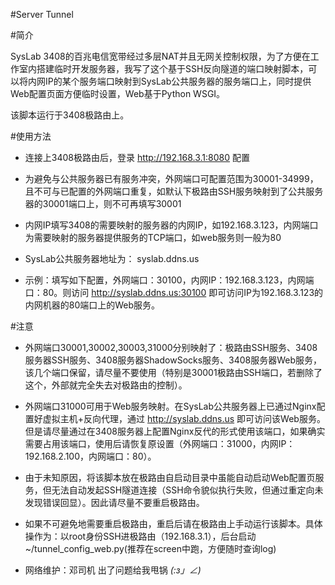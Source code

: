 #Server Tunnel

#简介

SysLab 3408的百兆电信宽带经过多层NAT并且无网关控制权限，为了方便在工作室内搭建临时开发服务器，我写了这个基于SSH反向隧道的端口映射脚本，可以将内网IP的某个服务端口映射到SysLab公共服务器的服务端口上，同时提供Web配置页面方便临时设置，Web基于Python WSGI。

该脚本运行于3408极路由上。

#使用方法

* 连接上3408极路由后，登录 http://192.168.3.1:8080 配置

* 为避免与公共服务器已有服务冲突，外网端口可配置范围为30001-34999，且不可与已配置的外网端口重复，如默认下极路由SSH服务映射到了公共服务器的30001端口上，则不可再填写30001

* 内网IP填写3408的需要映射的服务器的内网IP，如192.168.3.123，内网端口为需要映射的服务器提供服务的TCP端口，如web服务则一般为80

* SysLab公共服务器地址为： syslab.ddns.us

* 示例：填写如下配置，外网端口：30100，内网IP：192.168.3.123，内网端口：80。则访问 http://syslab.ddns.us:30100 即可访问IP为192.168.3.123的内网机器的80端口上的Web服务。

#注意

* 外网端口30001,30002,30003,31000分别映射了：极路由SSH服务、3408服务器SSH服务、3408服务器ShadowSocks服务、3408服务器Web服务，该几个端口保留，请尽量不要使用（特别是30001极路由SSH端口，若删除了这个，外部就完全失去对极路由的控制）。

* 外网端口31000可用于Web服务映射。在SysLab公共服务器上已通过Nginx配置好虚拟主机+反向代理，通过 http://syslab.ddns.us 即可访问该Web服务。但是请尽量通过在3408服务器上配置Nginx反代的形式使用该端口，如果确实需要占用该端口，使用后请恢复原设置（外网端口：31000，内网IP：192.168.2.100，内网端口：80）。

* 由于未知原因，将该脚本放在极路由自启动目录中虽能自动启动Web配置页服务，但无法自动发起SSH隧道连接（SSH命令貌似执行失败，但通过重定向未发现错误回显）。因此请尽量不要重启极路由。

* 如果不可避免地需要重启极路由，重启后请在极路由上手动运行该脚本。具体操作为：以root身份SSH进极路由（192.168.3.1），后台启动~/tunnel_config_web.py(推荐在screen中跑，方便随时查询log)

* 网络维护：邓司机 出了问题给我甩锅 _(:з」∠)_
